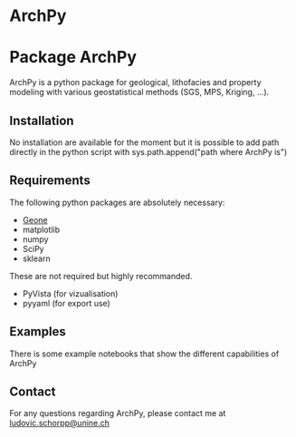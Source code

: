 # ArchPy

# Package ArchPy
ArchPy is a python package for geological, lithofacies and property modeling with various geostatistical methods (SGS, MPS, Kriging, ...).

## Installation
No installation are available for the moment but it is possible to add path directly in the python script with sys.path.append("path where ArchPy is")

## Requirements
The following python packages are absolutely necessary:
   - [Geone](https://github.com/randlab/geone)
   - matplotlib
   - numpy
   - SciPy
   - sklearn

These are not required but highly recommanded.
   - PyVista (for vizualisation)
   - pyyaml (for export use)

 ## Examples
 There is some example notebooks that show the different capabilities of ArchPy
 
 
 ## Contact
 For any questions regarding ArchPy, please contact me at <ludovic.schorpp@unine.ch>

